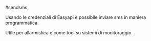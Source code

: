 #sendsms

Usando le credenziali di Easyapi è possibile inviare sms in maniera programmatica.

Utile per allarmistica e come tool su sistemi di monitoraggio.